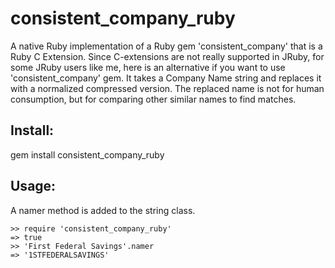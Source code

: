 # consistent_company_ruby

A native Ruby implementation of a Ruby gem 'consistent_company' that is a Ruby C Extension. Since C-extensions are not really supported in JRuby, for some JRuby users like me, here is an alternative if you want to use 'consistent_company' gem. It takes a Company Name string and replaces it with a normalized compressed version. The replaced name is not for human consumption, but for comparing other similar names to find matches.

## Install:

gem install consistent_company_ruby

## Usage:

A namer method is added to the string class.

	>> require 'consistent_company_ruby'
	=> true
	>> 'First Federal Savings'.namer
	=> '1STFEDERALSAVINGS'